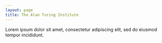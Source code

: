 ```yaml
---
layout: page
title: The Alan Turing Institute
---
```

Lorem ipsum dolor sit amet, consectetur adipiscing elit, sed do eiusmod tempor incididunt.